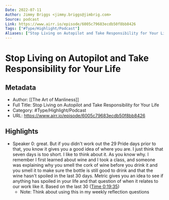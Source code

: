 ```yaml
---
Date: 2022-07-11
Author: Jimmy Briggs <jimmy.briggs@jimbrig.com>
Source: podcast
Link: https://www.airr.io/episode/6005c79683ecdb50f8bb8426
Tags: ["#Type/Highlight/Podcast"]
Aliases: ["Stop Living on Autopilot and Take Responsibility for Your Life", "Stop Living on Autopilot and Take Responsibility for Your Life"]
---
```

# Stop Living on Autopilot and Take Responsibility for Your Life

## Metadata
- Author: [[The Art of Manliness]]
- Full Title: Stop Living on Autopilot and Take Responsibility for Your Life
- Category: #Type/Highlight/Podcast
- URL: https://www.airr.io/episode/6005c79683ecdb50f8bb8426

## Highlights
- Speaker 0: great. But if you didn't work out the 29 Pride days prior to that, you know it gives you a good idea of where you are. I just think that seven days is too short. I like to think about it. As you know why. I remember I first learned about wine and I took a class, and someone was explaining why you smell the cork of wine before you drink it and you smell it to make sure the bottle is still good to drink and that the wine hasn't spoiled in the last 30 days. Metric gives you an idea to see if anything has spoiled in your life and that question of when it relates to our work like it. Based on the last 30 ([Time 0:19:35](https://www.airr.io/quote/600fd17cbe59653434dab647))
    - Note: Think about using this in my weekly reflection questions
